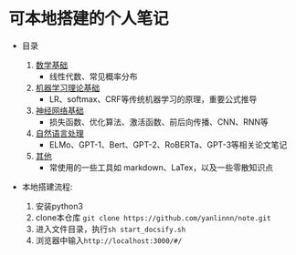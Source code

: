 # 可本地搭建的个人笔记

- 目录
    1. [数学基础](数学基础/)
        - 线性代数、常见概率分布
    2. [机器学习理论基础](CS229_笔记/)
        - LR、softmax、CRF等传统机器学习的原理，重要公式推导
    3. [神经网络基础](神经网络基础/)
        - 损失函数、优化算法、激活函数、前后向传播、CNN、RNN等
    4. [自然语言处理](自然语言处理/)
        - ELMo、GPT-1、Bert、GPT-2、RoBERTa、GPT-3等相关论文笔记
    5. [其他](其他/)
        - 常使用的一些工具如 markdown、LaTex，以及一些零散知识点

- 本地搭建流程:
    1. 安装python3
    2. clone本仓库 `git clone https://github.com/yanlinnn/note.git`
    3. 进入文件目录，执行`sh start_docsify.sh`
    4. 浏览器中输入`http://localhost:3000/#/`
